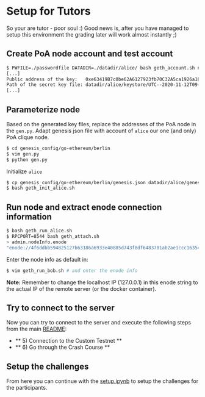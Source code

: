 # Setup for Tutors 

So your are tutor - poor soul :) 
Good news is, after you have managed to setup this environment 
the grading later will work almost instantly ;) 

## Create PoA node account and test account

```bash
$ PWFILE=./passwordfile DATADIR=./datadir/alice/ bash geth_account.sh new
[...]
Public address of the key:   0xe63419B7c0be62A6127923fb70C32A5ca1926a16
Path of the secret key file: datadir/alice/keystore/UTC--2020-11-12T09-53-29.399025746Z--e63419b7c0be62a6127923fb70c32a5ca1926a16
[...]
```

## Parameterize node

Based on the generated key files, replace the addresses of the PoA node in the `gen.py`.
Adapt genesis json file with account of `alice` our one (and only) PoA clique node.
```bash
$ cd genesis_config/go-ethereum/berlin
$ vim gen.py
$ python gen.py
```

Initialize `alice`
```bash
$ cp genesis_config/go-ethereum/berlin/genesis.json datadir/alice/genesis.json
$ bash geth_init_alice.sh 
```

## Run node and extract enode connection information

```bash
$ bash geth_run_alice.sh
$ RPCPORT=8544 bash geth_attach.sh
> admin.nodeInfo.enode
"enode://4f6ddbb594825127b63186a6933e40885d743f8df6483701ab2ae1ccc1635408c061258d689875ca6048accecc6367d17c8339c2bf8cbddbb575f74fffaf3f9a@127.0.0.1:30303?discport=0"
```

Enter the node info as default in: 
```bash
$ vim geth_run_bob.sh # and enter the enode info
```

**Note:** Remember to change the localhost IP (127.0.0.1) in this enode string to the actual IP of the remote server (or the docker container).  

## Try to connect to the server

Now you can try to connect to the server and execute the following steps from the main [README](../README.md):

* ** 5) Connection to the Custom Testnet **
* ** 6) Go through the Crash Course **


## Setup the challenges 

From here you can continue with the [setup.ipynb](./notebooks/challenges/setup.ipynb) 
to setup the challenges for the participants. 

